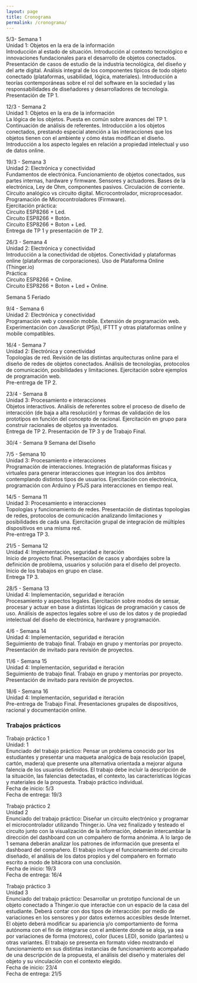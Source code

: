 ```yaml
---
layout: page
title: Cronograma
permalink: /cronograma/
---
```


5/3- Semana 1  
Unidad 1: Objetos en la era de la información  
Introducción al estado de situación. Introducción al contexto tecnológico e innovaciones fundacionales para el desarrollo de objetos conectados. Presentación de casos de estudio de la industria tecnológica, del diseño y del arte digital. Análisis integral de los componentes típicos de todo objeto conectado (plataformas, usabilidad, lógica, materiales). Introducción a teorías contemporáneas sobre el rol del software en la sociedad y las responsabilidades de diseñadores y desarrolladores de tecnología. Presentación de TP 1.  

12/3 - Semana 2  
Unidad 1: Objetos en la era de la información  
La lógica de los objetos. Puesta en común sobre avances del TP 1. Continuación de análisis de referentes. Introducción a los objetos conectados, prestando especial atención a las interacciones que los objetos tienen con el ambiente y cómo éstas modifican el diseño. Introducción a los aspecto legales en relación a propiedad intelectual y uso de datos online.  

19/3 - Semana 3  
Unidad 2: Electrónica y conectividad  
Fundamentos de electrónica. Funcionamiento de objetos conectados, sus partes internas, hardware y firmware. Sensores y actuadores. Bases de la electrónica, Ley de Ohm, componentes pasivos. Circulación de corriente. Circuito analógico vs circuito digital. Microcontrolador,  microprocesador. Programación de Microcontroladores (Firmware).  
Ejercitación práctica:  
Circuito ESP8266 + Led.  
Circuito ESP8266 + Botón.  
Circuito ESP8266 + Boton + Led.  
Entrega de TP 1 y presentación de TP 2.  

26/3 - Semana 4  
Unidad 2: Electrónica y conectividad  
Introducción a la conectividad de objetos.  Conectividad y plataformas online (plataformas de corporaciones). Uso de Plataforma Online (Thinger.io)  
Práctica:  
Circuito ESP8266 + Online.  
Circuito ESP8266 + Boton + Led + Online.  
 
Semana 5 Feriado  
 
9/4 - Semana 6  
Unidad 2: Electrónica y conectividad  
Programación web y conexión mobile. Extensión de programación web. Experimentación con JavaScript (P5js), IFTTT y otras plataformas online y mobile compatibles.  

16/4 - Semana 7  
Unidad 2: Electrónica y conectividad  
Topologías de red. Revisión de las distintas arquitecturas online para el diseño de redes de objetos conectados. Análisis de tecnologías, protocolos de comunicación, posibilidades y limitaciones. Ejercitación sobre ejemplos de programación web.  
Pre-entrega de TP 2.  

23/4 - Semana 8  
Unidad 3: Procesamiento e interacciones  
Objetos interactivos. Análisis de referentes sobre el proceso de diseño de interacción (de baja a alta resolución) y formas de validación de los prototipos en función del concepto de racional. Ejercitación en grupo para construir racionales de objetos ya inventados.  
Entrega de TP 2. Presentación de TP 3 y de Trabajo Final.  

30/4 - Semana 9 Semana del Diseño  

7/5 - Semana 10  
Unidad 3: Procesamiento e interacciones  
Programación de interacciones. Integración de plataformas físicas y virtuales para generar interacciones que integran los dos ámbitos contemplando distintos tipos de usuarios. Ejercitación con electrónica, programación con Arduino y P5JS para interacciones en tiempo real.  

14/5 - Semana 11  
Unidad 3: Procesamiento e interacciones  
Topologías y funcionamiento de redes. Presentación de distintas topologías de redes, protocolos de comunicación analizando limitaciones y posibilidades de cada una. Ejercitación grupal de integración de múltiples dispositivos en una misma red.  
Pre-entrega TP 3.  

21/5 - Semana 12  
Unidad 4: Implementación, seguridad e iteración  
Inicio de proyecto final. Presentación de casos y abordajes sobre la definición de problema, usuarios y solución para el diseño del proyecto. Inicio de los trabajos en grupo en clase.  
Entrega TP 3.  

28/5 - Semana 13  
Unidad 4: Implementación, seguridad e iteración  
Procesamiento y aspectos legales. Ejercitación sobre modos de sensar, procesar y actuar en base a distintas lógicas de programación y casos de uso. Análisis de aspectos legales sobre el uso de los datos y de propiedad intelectual del diseño de electrónica, hardware y programación.  

4/6 - Semana 14  
Unidad 4: Implementación, seguridad e iteración  
Seguimiento de trabajo final. Trabajo en grupo y mentorías por proyecto. Presentación de invitado para revisión de proyectos.  

11/6 - Semana 15  
Unidad 4: Implementación, seguridad e iteración  
Seguimiento de trabajo final. Trabajo en grupo y mentorías por proyecto. Presentación de invitado para revisión de proyectos.  

18/6 - Semana 16  
Unidad 4: Implementación, seguridad e iteración  
Pre-entrega de Trabajo Final. Presentaciones grupales de dispositivos, racional y documentación online.

### Trabajos prácticos

Trabajo práctico 1  
Unidad: 1  
Enunciado del trabajo práctico: Pensar un problema conocido por los estudiantes y presentar una maqueta analógica de baja resolución (papel, cartón, madera) que presente una alternativa orientada a mejorar alguna falencia de los usuarios definidos. El trabajo debe incluir la descripción de la situación, las falencias detectadas, el contexto, las características lógicas y materiales de la propuesta. Trabajo práctico individual.  
Fecha de inicio: 5/3  
Fecha de entrega: 19/3  


Trabajo práctico 2  
Unidad 2  
Enunciado del trabajo práctico: Diseñar un circuito electrónico y programar el microcontrolador utilizando Thinger.io. Una vez finalizado y testeado el circuito junto con la visualización de la información, deberán intercambiar la dirección del dashboard con un compañero de forma anónima. A lo largo de 1 semana deberán analizar los patrones de información que presenta el dashboard del compañero. El trabajo incluye el funcionamiento del circuito diseñado, el análisis de los datos propios y del compañero en formato escrito a modo de bitácora con una conclusión.  
Fecha de inicio: 19/3  
Fecha de entrega: 16/4  

Trabajo práctico 3  
Unidad 3  
Enunciado del trabajo práctico: Desarrollar un prototipo funcional de un objeto conectado a Thinger.io que interactúe con un espacio de la casa del estudiante. Deberá contar con dos tipos de interacción: por medio de variaciones en los sensores y por datos externos accesibles desde Internet. El objeto deberá modificar su apariencia y/o comportamiento de forma autónoma con el fin de integrarse con el ambiente donde se aloja, ya sea por variaciones de forma (motores), color (luces LED), sonido (parlantes) u otras variantes. El trabajo se presenta en formato video mostrando el funcionamiento en sus distintas instancias de funcionamiento acompañado de una descripción de la propuesta, el análisis del diseño y materiales del objeto y su vinculación con el contexto elegido.  
Fecha de inicio: 23/4  
Fecha de entrega: 21/5  